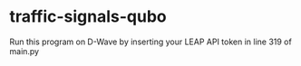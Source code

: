 # traffic-signals-qubo

Run this program on D-Wave by inserting your LEAP API token in line 319 of main.py
